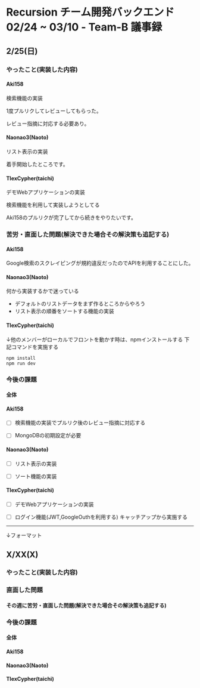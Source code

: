 # Recursion チーム開発バックエンド 02/24 ~ 03/10 - Team-B 議事録

## 2/25(日)
### やったこと(実装した内容)

#### Aki158

検索機能の実装

1度プルリクしてレビューしてもらった。

レビュー指摘に対応する必要あり。

#### Naonao3(Naoto)

リスト表示の実装

着手開始したところです。

#### TlexCypher(taichi)

デモWebアプリケーションの実装

検索機能を利用して実装しようとしてる

Aki158のプルリクが完了してから続きをやりたいです。

### 苦労・直面した問題(解決できた場合その解決策も追記する)

#### Aki158

Google検索のスクレイピングが規約違反だったのでAPIを利用することにした。

#### Naonao3(Naoto)

何から実装するかで迷っている

- デフォルトのリストデータをまず作るところからやろう
- リスト表示の順番をソートする機能の実装

#### TlexCypher(taichi)

↓他のメンバーがローカルでフロントを動かす時は、npmインストールする
下記コマンドを実施する

```
npm install
npm run dev
```

### 今後の課題
#### 全体

#### Aki158

- [ ] 検索機能の実装でプルリク後のレビュー指摘に対応する

- [ ] MongoDBの初期設定が必要

#### Naonao3(Naoto)

- [ ] リスト表示の実装

- [ ] ソート機能の実装

#### TlexCypher(taichi)

- [ ] デモWebアプリケーションの実装

- [ ] ログイン機能(JWT,GoogleOuthを利用する)
  キャッチアップから実施する

---
↓フォーマット

## X/XX(X)
### やったこと(実装した内容)


### 直面した問題
#### その週に苦労・直面した問題(解決できた場合その解決策も追記する)


### 今後の課題
#### 全体

#### Aki158

#### Naonao3(Naoto)

#### TlexCypher(taichi)

